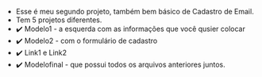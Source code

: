 * Esse é meu segundo projeto, também bem básico de Cadastro de Email.
* Tem 5 projetos diferentes.
* ✔️ Modelo1 - a esquerda com as informações que você qusier colocar
* ✔️ Modelo2 - com o formulário de cadastro
* ✔️ Link1 e Link2 
* ✔️ Modelofinal - que possui todos os arquivos anteriores juntos.

